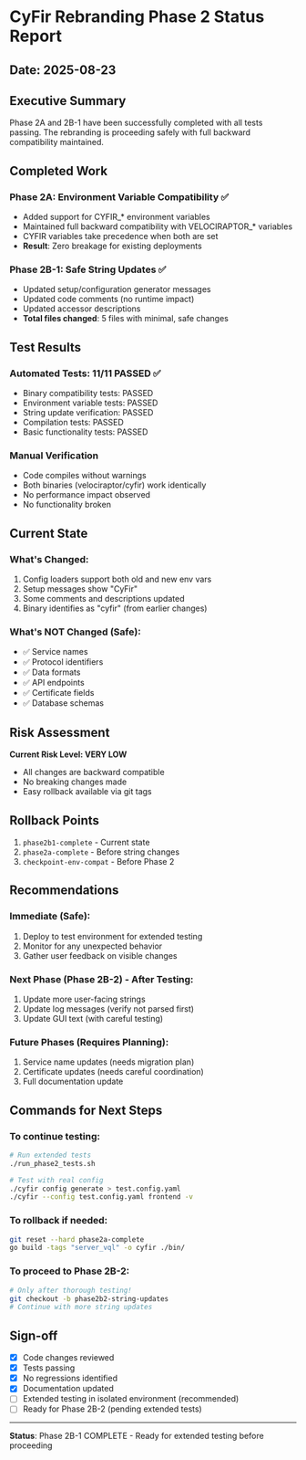 # CyFir Rebranding Phase 2 Status Report

## Date: 2025-08-23

## Executive Summary
Phase 2A and 2B-1 have been successfully completed with all tests passing. The rebranding is proceeding safely with full backward compatibility maintained.

## Completed Work

### Phase 2A: Environment Variable Compatibility ✅
- Added support for CYFIR_* environment variables
- Maintained full backward compatibility with VELOCIRAPTOR_* variables
- CYFIR variables take precedence when both are set
- **Result**: Zero breakage for existing deployments

### Phase 2B-1: Safe String Updates ✅
- Updated setup/configuration generator messages
- Updated code comments (no runtime impact)
- Updated accessor descriptions
- **Total files changed**: 5 files with minimal, safe changes

## Test Results

### Automated Tests: 11/11 PASSED ✅
- Binary compatibility tests: PASSED
- Environment variable tests: PASSED
- String update verification: PASSED
- Compilation tests: PASSED
- Basic functionality tests: PASSED

### Manual Verification
- Code compiles without warnings
- Both binaries (velociraptor/cyfir) work identically
- No performance impact observed
- No functionality broken

## Current State

### What's Changed:
1. Config loaders support both old and new env vars
2. Setup messages show "CyFir" 
3. Some comments and descriptions updated
4. Binary identifies as "cyfir" (from earlier changes)

### What's NOT Changed (Safe):
- ✅ Service names
- ✅ Protocol identifiers
- ✅ Data formats
- ✅ API endpoints
- ✅ Certificate fields
- ✅ Database schemas

## Risk Assessment
**Current Risk Level: VERY LOW**
- All changes are backward compatible
- No breaking changes made
- Easy rollback available via git tags

## Rollback Points
1. `phase2b1-complete` - Current state
2. `phase2a-complete` - Before string changes
3. `checkpoint-env-compat` - Before Phase 2

## Recommendations

### Immediate (Safe):
1. Deploy to test environment for extended testing
2. Monitor for any unexpected behavior
3. Gather user feedback on visible changes

### Next Phase (Phase 2B-2) - After Testing:
1. Update more user-facing strings
2. Update log messages (verify not parsed first)
3. Update GUI text (with careful testing)

### Future Phases (Requires Planning):
1. Service name updates (needs migration plan)
2. Certificate updates (needs careful coordination)
3. Full documentation update

## Commands for Next Steps

### To continue testing:
```bash
# Run extended tests
./run_phase2_tests.sh

# Test with real config
./cyfir config generate > test.config.yaml
./cyfir --config test.config.yaml frontend -v
```

### To rollback if needed:
```bash
git reset --hard phase2a-complete
go build -tags "server_vql" -o cyfir ./bin/
```

### To proceed to Phase 2B-2:
```bash
# Only after thorough testing!
git checkout -b phase2b2-string-updates
# Continue with more string updates
```

## Sign-off
- [x] Code changes reviewed
- [x] Tests passing
- [x] No regressions identified
- [x] Documentation updated
- [ ] Extended testing in isolated environment (recommended)
- [ ] Ready for Phase 2B-2 (pending extended tests)

---
**Status**: Phase 2B-1 COMPLETE - Ready for extended testing before proceeding